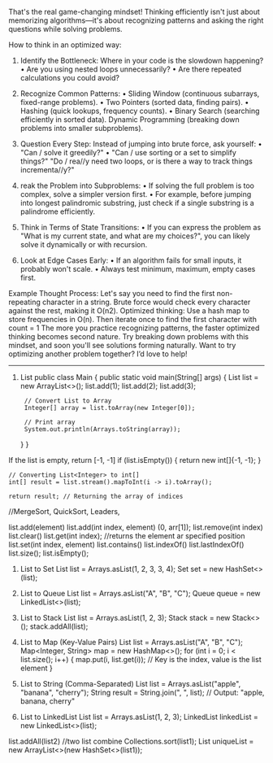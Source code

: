 That's the real game-changing mindset! Thinking efficiently isn't just about 
memorizing algorithms—it's about recognizing patterns and asking the right 
questions while solving problems.

How to think in an optimized way: 
1. Identify the Bottleneck: 
Where in your code is the slowdown happening? 
• Are you using nested loops unnecessarily? 
• Are there repeated calculations you could avoid? 

2. Recognize Common Patterns: 
• Sliding Window (continuous subarrays, fixed-range problems). 
• Two Pointers (sorted data, finding pairs). 
• Hashing (quick lookups, frequency counts). 
• Binary Search (searching efficiently in sorted data). 
Dynamic Programming (breaking down problems into smaller subproblems). 

3. Question Every Step: 
Instead of jumping into brute force, ask yourself: 
• "Can / solve it greedily?" 
• "Can / use sorting or a set to simplify things?" 
"Do / rea//y need two loops, or is there a way to track things incrementa//y?" 

4. reak the Problem into Subproblems: 
• If solving the full problem is too complex, solve a simpler version first. 
• For example, before jumping into longest palindromic substring, just check 
if a single substring is a palindrome efficiently. 

5. Think in Terms of State Transitions: 
• If you can express the problem as "What is my current state, and what are 
my choices?", 
you can likely solve it dynamically or with recursion. 

6. Look at Edge Cases Early: 
• If an algorithm fails for small inputs, it probably won't scale. 
• Always test minimum, maximum, empty cases first. 

Example Thought Process: 
Let's say you need to find the first non-repeating character in a string. 
Brute force would check every character against the rest, making it O(n2). 
Optimized thinking: 
Use a hash map to store frequencies in O(n). 
Then iterate once to find the first character with count = 1 
The more you practice recognizing patterns, the faster optimized thinking becomes second nature. Try breaking down problems with this mindset, and soon you'll see solutions forming naturally.
Want to try optimizing another problem together? I’d love to help!

--------------------
1. List
public class Main {
    public static void main(String[] args) {
        List<Integer> list = new ArrayList<>();
        list.add(1);
        list.add(2);
        list.add(3);

        // Convert List to Array
        Integer[] array = list.toArray(new Integer[0]);

        // Print array
        System.out.println(Arrays.toString(array));
    }
}

If the list is empty, return [-1, -1]
    if (list.isEmpty()) {
        return new int[]{-1, -1};
    }

    // Converting List<Integer> to int[]
    int[] result = list.stream().mapToInt(i -> i).toArray();

    return result; // Returning the array of indices

//MergeSort, QuickSort, Leaders, 

list.add(element)
list.add(int index, element) (0, arr[1]);
list.remove(int index)
list.clear()
list.get(int index); //returns the element ar specified position
list.set(int index, element)
list.contains()
list.indexOf()
list.lastIndexOf()
list.size();
list.isEmpty();

 1. List to Set
List<Integer> list = Arrays.asList(1, 2, 3, 3, 4);
Set<Integer> set = new HashSet<>(list);

2. List to Queue
List<String> list = Arrays.asList("A", "B", "C");
Queue<String> queue = new LinkedList<>(list);

3. List to Stack
List<Integer> list = Arrays.asList(1, 2, 3);
Stack<Integer> stack = new Stack<>();
stack.addAll(list);

4. List to Map (Key-Value Pairs)
List<String> list = Arrays.asList("A", "B", "C");
Map<Integer, String> map = new HashMap<>();
for (int i = 0; i < list.size(); i++) {
    map.put(i, list.get(i)); // Key is the index, value is the list element
}

5. List to String (Comma-Separated)
List<String> list = Arrays.asList("apple", "banana", "cherry");
String result = String.join(", ", list); // Output: "apple, banana, cherry"

6. List to LinkedList
List<Integer> list = Arrays.asList(1, 2, 3);
LinkedList<Integer> linkedList = new LinkedList<>(list);

list.addAll(list2) //two list combine
Collections.sort(list1);
List<Integer> uniqueList = new ArrayList<>(new HashSet<>(list1));